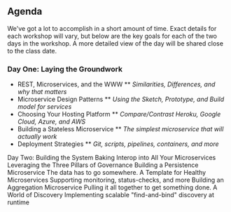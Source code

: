 ## Agenda
We've got a lot to accomplish in a short amount of time. Exact details for each workshop will vary, but below are the key goals for each of the two days in the workshop. A more detailed view of the day will be shared close to the class date.

### Day One: Laying the Groundwork
 * REST, Microservices, and the WWW
 ** _Similarities, Differences, and why that matters_
 * Microservice Design Patterns
 ** _Using the Sketch, Prototype, and Build model for services_
 * Choosing Your Hosting Platform
 ** _Compare/Contrast Heroku, Google Cloud, Azure, and AWS_
 * Building a Stateless Microservice
** _The simplest microservice that will actually work_
 * Deployment Strategies
 ** _Git, scripts, pipelines, containers, and more_

Day Two: Building the System
Baking Interop into All Your Microservices
Leveraging the Three Pillars of Governance
Building a Persistence Microservice
The data has to go somewhere.
A Template for Healthy Microservices
Supporting monitoring, status-checks, and more
Building an Aggregation Microservice
Pulling it all together to get something done.
A World of Discovery
Implementing scalable "find-and-bind" discovery at runtime

